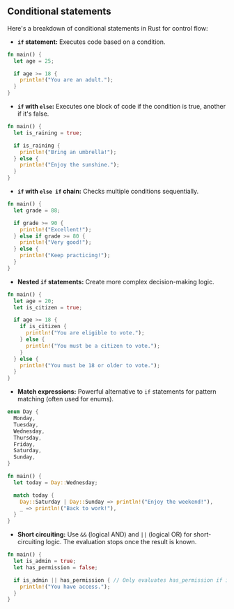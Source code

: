 ## Conditional statements

Here's a breakdown of conditional statements in Rust for control flow:

- **`if` statement:**
  Executes code based on a condition.

```rust
fn main() {
  let age = 25;

  if age >= 18 {
    println!("You are an adult.");
  }
}
```

- **`if` with `else`:**
  Executes one block of code if the condition is true, another if it's false.

```rust
fn main() {
  let is_raining = true;

  if is_raining {
    println!("Bring an umbrella!");
  } else {
    println!("Enjoy the sunshine.");
  }
}
```

- **`if` with `else if` chain:**
  Checks multiple conditions sequentially.

```rust
fn main() {
  let grade = 88;

  if grade >= 90 {
    println!("Excellent!");
  } else if grade >= 80 {
    println!("Very good!");
  } else {
    println!("Keep practicing!");
  }
}
```

- **Nested `if` statements:**
  Create more complex decision-making logic.

```rust
fn main() {
  let age = 20;
  let is_citizen = true;

  if age >= 18 {
    if is_citizen {
      println!("You are eligible to vote.");
    } else {
      println!("You must be a citizen to vote.");
    }
  } else {
    println!("You must be 18 or older to vote.");
  }
}
```

- **Match expressions:**
  Powerful alternative to `if` statements for pattern matching (often used for enums).

```rust
enum Day {
  Monday,
  Tuesday,
  Wednesday,
  Thursday,
  Friday,
  Saturday,
  Sunday,
}

fn main() {
  let today = Day::Wednesday;

  match today {
    Day::Saturday | Day::Sunday => println!("Enjoy the weekend!"),
    _ => println!("Back to work!"),
  }
}
```

- **Short circuiting:**
  Use `&&` (logical AND) and `||` (logical OR) for short-circuiting logic. The evaluation stops once the result is known.

```rust
fn main() {
  let is_admin = true;
  let has_permission = false;

  if is_admin || has_permission { // Only evaluates has_permission if is_admin is false
    println!("You have access.");
  }
}
```
